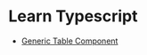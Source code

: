 # Learn Typescript

- [Generic Table Component](https://github.com/muhrusdi/learn-typescript/blob/main/src/components/generic-table-component.tsx)
